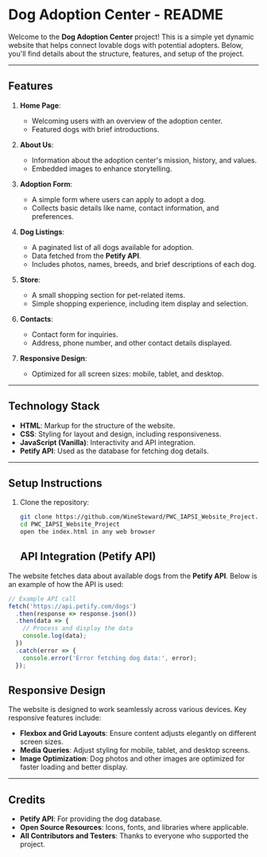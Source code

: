 # Dog Adoption Center - README

Welcome to the **Dog Adoption Center** project! This is a simple yet dynamic website that helps connect lovable dogs with potential adopters. Below, you'll find details about the structure, features, and setup of the project.

---

## Features

1. **Home Page**:
   - Welcoming users with an overview of the adoption center.
   - Featured dogs with brief introductions.

2. **About Us**:
   - Information about the adoption center's mission, history, and values.
   - Embedded images to enhance storytelling.

3. **Adoption Form**:
   - A simple form where users can apply to adopt a dog.
   - Collects basic details like name, contact information, and preferences.

4. **Dog Listings**:
   - A paginated list of all dogs available for adoption.
   - Data fetched from the **Petify API**.
   - Includes photos, names, breeds, and brief descriptions of each dog.

5. **Store**:
   - A small shopping section for pet-related items.
   - Simple shopping experience, including item display and selection.

6. **Contacts**:
   - Contact form for inquiries.
   - Address, phone number, and other contact details displayed.

7. **Responsive Design**:
   - Optimized for all screen sizes: mobile, tablet, and desktop.

---

## Technology Stack

- **HTML**: Markup for the structure of the website.
- **CSS**: Styling for layout and design, including responsiveness.
- **JavaScript (Vanilla)**: Interactivity and API integration.
- **Petify API**: Used as the database for fetching dog details.

---

## Setup Instructions

1. Clone the repository:
   ```bash
   git clone https://github.com/WineSteward/PWC_IAPSI_Website_Project.git
   cd PWC_IAPSI_Website_Project
   open the index.html in any web browser
   ```


   ## API Integration (Petify API)

The website fetches data about available dogs from the **Petify API**. Below is an example of how the API is used:

```javascript
// Example API call
fetch('https://api.petify.com/dogs')
  .then(response => response.json())
  .then(data => {
    // Process and display the data
    console.log(data);
  })
  .catch(error => {
    console.error('Error fetching dog data:', error);
  });
```


## Responsive Design

The website is designed to work seamlessly across various devices. Key responsive features include:

- **Flexbox and Grid Layouts**: Ensure content adjusts elegantly on different screen sizes.
- **Media Queries**: Adjust styling for mobile, tablet, and desktop screens.
- **Image Optimization**: Dog photos and other images are optimized for faster loading and better display.

---

## Credits

- **Petify API**: For providing the dog database.
- **Open Source Resources**: Icons, fonts, and libraries where applicable.
- **All Contributors and Testers**: Thanks to everyone who supported the project.
